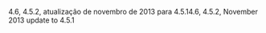<span data-ttu-id="f542d-101">4.6, 4.5.2, atualização de novembro de 2013 para 4.5.1</span><span class="sxs-lookup"><span data-stu-id="f542d-101">4.6, 4.5.2, November 2013 update to 4.5.1</span></span>